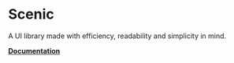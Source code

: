 # Scenic

A UI library made with efficiency, readability and simplicity in mind.

**[Documentation](https://lillianskull.github.io/Scenic)**
